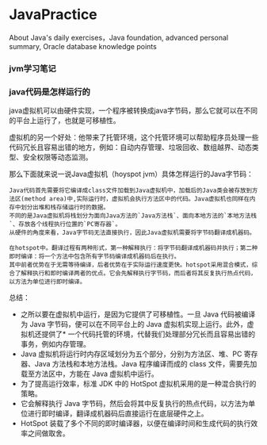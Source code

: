 # JavaPractice
About Java's daily exercises，Java foundation, advanced personal summary, Oracle database knowledge points

### jvm学习笔记
### java代码是怎样运行的
java虚拟机可以由硬件实现，一个程序被转换成java字节码，那么它就可以在不同的平台上运行了，也就是可移植性。

虚拟机的另一个好处：他带来了托管环境，这个托管环境可以帮助程序员处理一些代码冗长且容易出错的地方，例如：自动内存管理、垃圾回收、数组越界、动态类型、安全权限等动态监测。

那么下面就来说一说Java虚拟机（hoyspot jvm）具体怎样运行的Java字节码：
```
Java代码首先需要将它编译成class文件加载到Java虚拟机中，加载后的Java类会被存放到方法区(method area)中,实际运行时，虚拟机会执行方法区中的代码。Java虚拟机也同样在内存中划分出堆和栈存储运行时的数据。
不同的是Java虚拟机将栈划分为面向Java方法的`Java方法栈`、面向本地方法的`本地方法栈`、存放各个线程执行位置的`PC寄存器`。
从硬件的角度来看，Java字节码无法直接执行，因此Java虚拟机需要将字节码翻译成机器码。

在hotspot中。翻译过程有两种形式，第一种解释执行：将字节码翻译成机器码并执行；第二种即时编译：将一个方法中包含所有字节码编译成机器码后在执行。
其中前者优势在于无需等待编译，后者优势在于实际运行速度更快。hotspot采用混合模式，综合了解释执行和即时编译两者的优点。它会先解释执行字节码，而后者将其反复执行热点代码，以方法为单位进行即时编译。
```
总结：
* 之所以要在虚拟机中运行，是因为它提供了可移植性。一旦 Java 代码被编译为 Java 字节码，便可以在不同平台上的 Java 虚拟机实现上运行。此外，虚拟机还提供了* 一个代码托管的环境，代替我们处理部分冗长而且容易出错的事务，例如内存管理。
* Java 虚拟机将运行时内存区域划分为五个部分，分别为方法区、堆、PC 寄存器、Java 方法栈和本地方法栈。Java 程序编译而成的 class 文件，需要先加载至方法区中，方能在 Java 虚拟机中运行。
* 为了提高运行效率，标准 JDK 中的 HotSpot 虚拟机采用的是一种混合执行的策略。
* 它会解释执行 Java 字节码，然后会将其中反复执行的热点代码，以方法为单位进行即时编译，翻译成机器码后直接运行在底层硬件之上。
* HotSpot 装载了多个不同的即时编译器，以便在编译时间和生成代码的执行效率之间做取舍。



